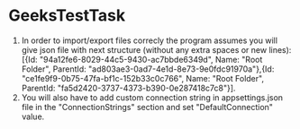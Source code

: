 # GeeksTestTask
1) In order to import/export files correcly the program assumes you will give json file with next structure (without any extra spaces or new lines):
[{Id: "94a12fe6-8029-44c5-9430-ac7bbde6349d", Name: "Root Folder", ParentId: "ad803ae3-0ad7-4e1d-8e73-9e0fdc91970a"},{Id: "ce1fe9f9-0b75-47fa-bf1c-152b33c0c766", Name: "Root Folder", ParentId: "fa5d2420-3737-4373-b390-0e287418c7c8"}].
2) You will also have to add custom connection string in appsettings.json file in the "ConnectionStrings" section and set "DefaultConnection" value.
